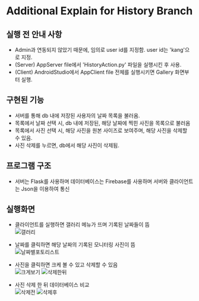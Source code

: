 # Additional Explain for History Branch

## 실행 전 안내 사항

- Admin과 연동되지 않았기 때문에, 임의로 user id를 지정함. user id는 'kang'으로 지정.
- (Server) AppServer file에서 'HistoryAction.py' 파일을 실행시킨 후 사용.
- (Client) AndroidStudio에서 AppClient file 전체를 실행시키면 Gallery 화면부터 실행.

## 구현된 기능

- 서버를 통해 db 내에 저장된 사용자의 날짜 목록을 불러옴.
- 목록에서 날짜 선택 시, db 내에 저장된, 해당 날짜에 찍힌 사진을 목록으로 불러옴
- 목록에서 사진 선택 시, 해당 사진을 원본 사이즈로 보여주며, 해당 사진을 삭제할 수 있음.
- 사진 삭제를 누르면, db에서 해당 사진이 삭제됨.

## 프로그램 구조

- 서버는 Flask를 사용하며 데이터베이스는 Firebase를 사용하며 서버와 클라이언트는 Json을 이용하여 통신

## 실행화면

- 클라이언트를 실행하면 갤러리 메뉴가 뜨며 기록된 날짜들이 뜸
  </br>![갤러리](/docs/image/history_execution_gallery.png)
- 날짜를 클릭하면 해당 날짜의 기록된 모니터링 사진이 뜸
  </br>![날짜별포토리스트](/docs/image/history_execution_photolist.png)
- 사진을 클릭하면 크케 볼 수 있고 삭제할 수 있음
  </br>![크게보기](/docs/image/history_execution_bigimage.png) ![삭제한뒤](/docs/image/history_execution_photolist_delete.png)

- 사진 삭제 한 뒤 데이터베이스 비교
  </br>![삭제전](/docs/image/history_database.PNG) ![삭제후](/docs/image/history_database_delete.PNG)
